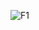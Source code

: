 ![F1](https://user-images.githubusercontent.com/79040885/132962410-2d2c6d01-bdf6-4cbf-975d-2f103eda4ae5.png)
